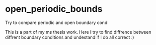 # open_periodic_bounds
Try to compare periodic and open boundary cond

This is a part of my ms thesis work.
Here I try to find diffrence between diffrent boundary conditions and undestand if I do all correct :)
